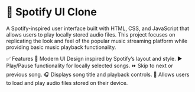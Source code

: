 <h1>🎵 Spotify UI Clone</h1>

A Spotify-inspired user interface built with HTML, CSS, and JavaScript that allows users to play locally stored audio files. This project focuses on replicating the look and feel of the popular music streaming platform while providing basic music playback functionality.

✅ Features
  🎨 Modern UI Design inspired by Spotify’s layout and style.
  ▶️ Play/Pause functionality for locally selected songs.
  ⏩ Skip to next or previous song.
  🎧 Displays song title and playback controls.
  📂 Allows users to load and play audio files stored on their device.

